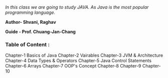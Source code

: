 *In this class we are going to study JAVA. As Java is the most popular programming language.*

**Author- Shvani, Raghav**

**Guide - Prof. Chuang-Jan-Chang**

### Table of Content :

Chapter-1 Basics of Java
Chapter-2 Vairables
Chapter-3 JVM & Architecture
Chapter-4 Data Types & Operators
Chapter-5 Java Control Statements
Chapter-6 Arrays
Chapter-7 OOP's Concept
Chapter-8
Chapter-9
Chapter-10


